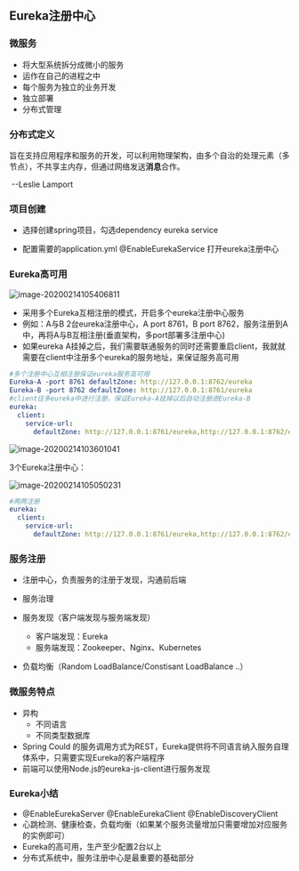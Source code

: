 ## Eureka注册中心

### 微服务

- 将大型系统拆分成微小的服务
- 运作在自己的进程之中
- 每个服务为独立的业务开发
- 独立部署
- 分布式管理

### 分布式定义

旨在支持应用程序和服务的开发，可以利用物理架构，由多个自治的处理元素（多节点），不共享主内存，但通过网络发送**消息**合作。

​																													--Leslie Lamport

### 项目创建

- 选择创建spring项目，勾选dependency eureka service

- 配置需要的application.yml @EnableEurekaService 打开eureka注册中心

### Eureka高可用

![image-20200214105406811](http://jn-hhh.oss-cn-hangzhou.aliyuncs.com/image-20200214105406811.png)

- 采用多个Eureka互相注册的模式，开启多个eureka注册中心服务
- 例如：A与B 2台eureka注册中心，A port 8761，B port 8762，服务注册到A中，再将A与B互相注册(垂直架构，多port部署多注册中心)
- 如果eureka A挂掉之后，我们需要联通服务的同时还需要重启client，我就就需要在client中注册多个eureka的服务地址，来保证服务高可用

```yml
#多个注册中心互相注册保证eureka服务高可用
Eureka-A -port 8761 defaultZone: http://127.0.0.1:8762/eureka
Eureka-B -port 8762 defaultZone: http://127.0.0.1:8761/eureka
#client往多eureka中进行注册，保证Eureka-A挂掉以后自动注册进Eureka-B
eureka:
  client:
    service-url:
      defaultZone: http://127.0.0.1:8761/eureka,http://127.0.0.1:8762/eureka
```



![image-20200214103601041](http://jn-hhh.oss-cn-hangzhou.aliyuncs.com/image-20200214103601041.png)

3个Eureka注册中心：

![image-20200214105050231](http://jn-hhh.oss-cn-hangzhou.aliyuncs.com/image-20200214105050231.png)

```yml
#两两注册
eureka:
  client:
    service-url:
      defaultZone: http://127.0.0.1:8761/eureka,http://127.0.0.1:8762/eureka
```

### 服务注册

- 注册中心，负责服务的注册于发现，沟通前后端

- 服务治理

- 服务发现（客户端发现与服务端发现）
  - 客户端发现：Eureka
  - 服务端发现：Zookeeper、Nginx、Kubernetes

- 负载均衡（Random LoadBalance/Constisant LoadBalance ..）

### 微服务特点

- 异构
  - 不同语言
  - 不同类型数据库
- Spring Could 的服务调用方式为REST，Eureka提供将不同语言纳入服务自理体系中，只需要实现Eureka的客户端程序
- 前端可以使用Node.js的eureka-js-client进行服务发现

### Eureka小结

- @EnableEurekaServer @EnableEurekaClient @EnableDiscoveryClient
- 心跳检测、健康检查，负载均衡（如果某个服务流量增加只需要增加对应服务的实例即可）
- Eureka的高可用，生产至少配置2台以上
- 分布式系统中，服务注册中心是最重要的基础部分